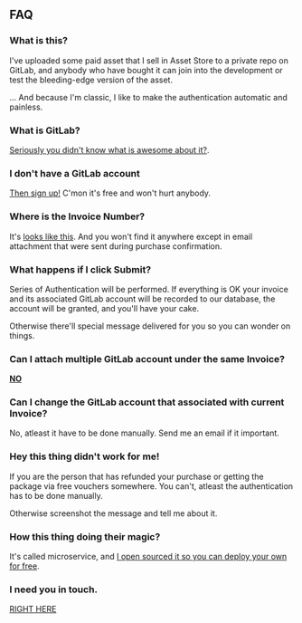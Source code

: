 ## FAQ

### What is this?

I've uploaded some paid asset that I sell in Asset Store to a private repo on GitLab, and anybody who have bought it can join into the development or test the bleeding-edge version of the asset.

... And because I'm classic, I like to make the authentication automatic and painless.

### What is GitLab?

[Seriously you didn't know what is awesome about it?](https://twitter.com/willnode/status/975876791284908032).

### I don't have a GitLab account

[Then sign up!](https://gitlab.com/users/sign_in) C'mon it's free and won't hurt anybody.

### Where is the Invoice Number?

It's [looks like this](https://www.google.co.id/search?tbm=isch&sa=1&q=asset+store+invoice+number#imgrc=50Jru4WMbMVksM:). And you won't find it anywhere except in email attachment that were sent during purchase confirmation.

### What happens if I click Submit?

Series of Authentication will be performed. If everything is OK your invoice and its associated GitLab account will be recorded to our database, the account will be granted, and you'll have your cake.

Otherwise there'll special message delivered for you so you can wonder on things.

### Can I attach multiple GitLab account under the same Invoice?

[**NO**](https://giant.gfycat.com/ShockingSardonicDalmatian.gif)

### Can I change the GitLab account that associated with current Invoice?

No, atleast it have to be done manually. Send me an email if it important.

### Hey this thing didn't work for me!

If you are the person that has refunded your purchase or getting the package via free vouchers somewhere. You can't, atleast the authentication has to be done manually.

Otherwise screenshot the message and tell me about it.

### How this thing doing their magic?

It's called microservice, and [I open sourced it so you can deploy your own for free](https://github.com/willnode/uas-gitlab-auth).

### I need you in touch.

[RIGHT HERE](mailto:willnode@wellosoft.net)
